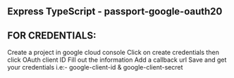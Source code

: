 ## Express TypeScript -  passport-google-oauth20

## FOR CREDENTIALS:
Create a project in google cloud console
Click on create credentials then click OAuth client ID
Fill out the information
Add a callback url
Save and get your credentials i.e:- google-client-id & google-client-secret
